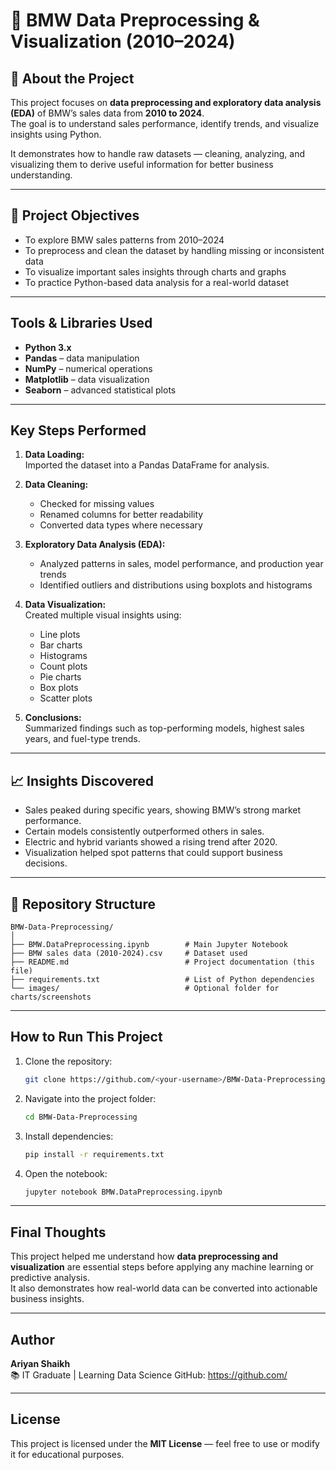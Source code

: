 # 🚗 BMW Data Preprocessing & Visualization (2010–2024)

## 📘 About the Project
This project focuses on **data preprocessing and exploratory data analysis (EDA)** of BMW’s sales data from **2010 to 2024**.  
The goal is to understand sales performance, identify trends, and visualize insights using Python.

It demonstrates how to handle raw datasets — cleaning, analyzing, and visualizing them to derive useful information for better business understanding.

---

## 🎯 Project Objectives
- To explore BMW sales patterns from 2010–2024  
- To preprocess and clean the dataset by handling missing or inconsistent data  
- To visualize important sales insights through charts and graphs  
- To practice Python-based data analysis for a real-world dataset  

---

##  Tools & Libraries Used
- **Python 3.x**
- **Pandas** – data manipulation  
- **NumPy** – numerical operations  
- **Matplotlib** – data visualization  
- **Seaborn** – advanced statistical plots  

---

##  Key Steps Performed
1. **Data Loading:**  
   Imported the dataset into a Pandas DataFrame for analysis.

2. **Data Cleaning:**  
   - Checked for missing values  
   - Renamed columns for better readability  
   - Converted data types where necessary  

3. **Exploratory Data Analysis (EDA):**  
   - Analyzed patterns in sales, model performance, and production year trends  
   - Identified outliers and distributions using boxplots and histograms  

4. **Data Visualization:**  
   Created multiple visual insights using:
   - Line plots  
   - Bar charts  
   - Histograms  
   - Count plots  
   - Pie charts  
   - Box plots  
   - Scatter plots  

5. **Conclusions:**  
   Summarized findings such as top-performing models, highest sales years, and fuel-type trends.

---

## 📈 Insights Discovered
- Sales peaked during specific years, showing BMW’s strong market performance.  
- Certain models consistently outperformed others in sales.  
- Electric and hybrid variants showed a rising trend after 2020.  
- Visualization helped spot patterns that could support business decisions.  

---

## 📂 Repository Structure
```
BMW-Data-Preprocessing/
│
├── BMW.DataPreprocessing.ipynb        # Main Jupyter Notebook
├── BMW sales data (2010-2024).csv     # Dataset used
├── README.md                          # Project documentation (this file)
├── requirements.txt                   # List of Python dependencies
└── images/                            # Optional folder for charts/screenshots
```

---

##  How to Run This Project
1. Clone the repository:
   ```bash
   git clone https://github.com/<your-username>/BMW-Data-Preprocessing.git
   ```
2. Navigate into the project folder:
   ```bash
   cd BMW-Data-Preprocessing
   ```
3. Install dependencies:
   ```bash
   pip install -r requirements.txt
   ```
4. Open the notebook:
   ```bash
   jupyter notebook BMW.DataPreprocessing.ipynb
   ```

---

##  Final Thoughts
This project helped me understand how **data preprocessing and visualization** are essential steps before applying any machine learning or predictive analysis.  
It also demonstrates how real-world data can be converted into actionable business insights.

---

##  Author
**Ariyan Shaikh**  
📚 IT Graduate | Learning Data Science
 GitHub: [https://github.com/<your-username>](https://github.com/<your-username>)

---

##  License
This project is licensed under the **MIT License** — feel free to use or modify it for educational purposes.
